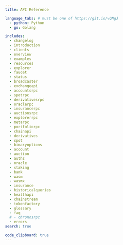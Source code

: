 ```yaml
---
title: API Reference

language_tabs: # must be one of https://git.io/vQNgJ
  - python: Python
  - go: Golang

includes:
  - changelog
  - introduction
  - clients
  - overview
  - examples
  - resources
  - explorer
  - faucet
  - status
  - broadcaster
  - exchangeapi
  - accountsrpc
  - spotrpc
  - derivativesrpc
  - oraclerpc
  - insurancerpc
  - auctionsrpc
  - explorerrpc
  - metarpc
  - portfoliorpc
  - chainapi
  - derivatives
  - spot
  - binaryoptions
  - account
  - auction
  - authz
  - oracle
  - staking
  - bank
  - wasm
  - wasmx
  - insurance
  - historicalqueries
  - healthapi
  - chainstream
  - tokenfactory
  - glossary
  - faq
  # - chronosrpc
  - errors
search: true

code_clipboard: true
---
```

